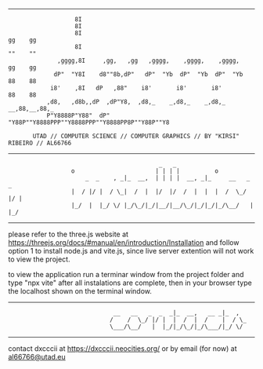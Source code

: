 _____________________________________________________________________________________________________
                       8I                                                         
                       8I                                                         
                       8I                                                gg    gg  
                       8I                                                ""    ""  
                  ,gggg,8I     ,gg,   ,gg   ,gggg,    ,gggg,    ,gggg,   gg    gg  
                 dP"  "Y8I    d8""8b,dP"   dP"  "Yb  dP"  "Yb  dP"  "Yb  88    88  
                i8'    ,8I   dP   ,88"    i8'       i8'       i8'        88    88  
               ,d8,   ,d8b,,dP  ,dP"Y8,  ,d8,_    _,d8,_    _,d8,_    __,88,__,88,_
               P"Y8888P"Y88"  dP"   "Y88P""Y8888PPP""Y8888PPP""Y8888PP8P""Y88P""Y8 
                                                                    
           UTAD // COMPUTER SCIENCE // COMPUTER GRAPHICS // BY "KIRSI" RIBEIRO // AL66766
_____________________________________________________________________________________________________
                                               _   _                           
                      o                       | | | |          o               
                          _  _    , _|_  __,  | | | |  __, _|_     __   _  _   
                      |  / |/ |  / \_|  /  |  |/  |/  /  |  |  |  /  \_/ |/ |  
                      |_/  |  |_/ \/ |_/\_/|_/|__/|__/\_/|_/|_/|_/\__/   |  |_/
_____________________________________________________________________________________________________

please refer to the three.js website at https://threejs.org/docs/#manual/en/introduction/Installation
and follow option 1 to install node.js and vite.js, since live server extention will not work to view
the project.

to view the application run a terminar window from the project folder and type "npx vite" after all 
instalations are complete, then in your browser type the localhost shown on the terminal window.
_____________________________________________________________________________________________________                                                                    
                                  __   __   _  _  _|_  __,   __ _|_  ,  
                                 /    /  \_/ |/ |  |  /  |  /    |  / \_
                                 \___/\__/   |  |_/|_/\_/|_/\___/|_/ \/ 
_____________________________________________________________________________________________________                                        

contact dxcccii at https://dxcccii.neocities.org/ or by email (for now) at al66766@utad.eu

                                                                    

